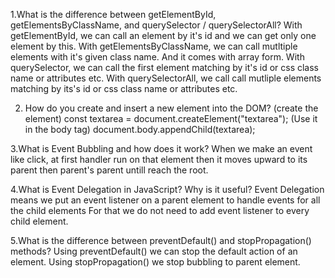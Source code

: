 1.What is the difference between getElementById, getElementsByClassName, and querySelector / querySelectorAll?
   With getElementById, we can call an element by it's id and we can get only one element by this.
   With getElementsByClassName, we can call mutltiple elements with it's given class name. And it comes with array form.
   With querySelector, we can call the first element matching by it's id or css class name or attributes etc.
   With querySelectorAll, we call call mutliple elements matching by its's id or css class name or attributes etc.

2. How do you create and insert a new element into the DOM?
   (create the element)
     const textarea = document.createElement("textarea");
   (Use it in the body tag)
     document.body.appendChild(textarea);

3.What is Event Bubbling and how does it work?
   When we make an event like click,  at first handler run on that element then it moves upward to its parent then parent's parent untill reach the root.

4.What is Event Delegation in JavaScript? Why is it useful?
   Event Delegation means we put an event listener on a parent element to handle events for all the child elements
   For that we do not need to add event listener to every child element.

5.What is the difference between preventDefault() and stopPropagation() methods?
   Using preventDefault() we can stop the default action of an element.
   Using stopPropagation() we stop bubbling to parent element.
